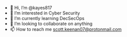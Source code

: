 - 👋 Hi, I’m @kayes817
- 👀 I’m interested in Cyber Security
- 🌱 I’m currently learning DecSecOps
- 💞️ I’m looking to collaborate on anything
- 📫 How to reach me scott.keenan07@protonmail.com

<!---
kayes817/kayes817 is a ✨ special ✨ repository because its `README.md` (this file) appears on your GitHub profile.
You can click the Preview link to take a look at your changes.
--->
